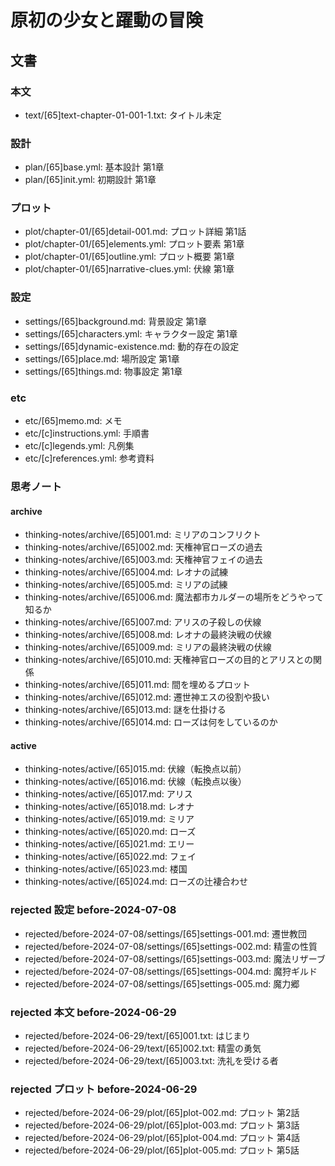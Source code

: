 # 原初の少女と躍動の冒険
## 文書
### 本文
- text/[65]text-chapter-01-001-1.txt: タイトル未定

### 設計
- plan/[65]base.yml:      基本設計 第1章
- plan/[65]init.yml:      初期設計 第1章

### プロット
- plot/chapter-01/[65]detail-001.md:       プロット詳細 第1話
- plot/chapter-01/[65]elements.yml:        プロット要素 第1章
- plot/chapter-01/[65]outline.yml:         プロット概要 第1章
- plot/chapter-01/[65]narrative-clues.yml: 伏線 第1章

### 設定
- settings/[65]background.md:        背景設定 第1章
- settings/[65]characters.yml:       キャラクター設定 第1章
- settings/[65]dynamic-existence.md: 動的存在の設定
- settings/[65]place.md:             場所設定 第1章
- settings/[65]things.md:            物事設定 第1章

### etc
- etc/[65]memo.md:         メモ
- etc/[c]instructions.yml: 手順書
- etc/[c]legends.yml:      凡例集
- etc/[c]references.yml:   参考資料

### 思考ノート
#### archive
- thinking-notes/archive/[65]001.md: ミリアのコンフリクト
- thinking-notes/archive/[65]002.md: 天権神官ローズの過去
- thinking-notes/archive/[65]003.md: 天権神官フェイの過去
- thinking-notes/archive/[65]004.md: レオナの試練
- thinking-notes/archive/[65]005.md: ミリアの試練
- thinking-notes/archive/[65]006.md: 魔法都市カルダーの場所をどうやって知るか
- thinking-notes/archive/[65]007.md: アリスの子殺しの伏線
- thinking-notes/archive/[65]008.md: レオナの最終決戦の伏線
- thinking-notes/archive/[65]009.md: ミリアの最終決戦の伏線
- thinking-notes/archive/[65]010.md: 天権神官ローズの目的とアリスとの関係
- thinking-notes/archive/[65]011.md: 間を埋めるプロット
- thinking-notes/archive/[65]012.md: 遷世神エスの役割や扱い
- thinking-notes/archive/[65]013.md: 謎を仕掛ける
- thinking-notes/archive/[65]014.md: ローズは何をしているのか
#### active
- thinking-notes/active/[65]015.md: 伏線（転換点以前）
- thinking-notes/active/[65]016.md: 伏線（転換点以後）
- thinking-notes/active/[65]017.md: アリス
- thinking-notes/active/[65]018.md: レオナ
- thinking-notes/active/[65]019.md: ミリア
- thinking-notes/active/[65]020.md: ローズ
- thinking-notes/active/[65]021.md: エリー
- thinking-notes/active/[65]022.md: フェイ
- thinking-notes/active/[65]023.md: 楼国
- thinking-notes/active/[65]024.md: ローズの辻褄合わせ

### rejected 設定 before-2024-07-08
- rejected/before-2024-07-08/settings/[65]settings-001.md: 遷世教団
- rejected/before-2024-07-08/settings/[65]settings-002.md: 精霊の性質
- rejected/before-2024-07-08/settings/[65]settings-003.md: 魔法リザーブ
- rejected/before-2024-07-08/settings/[65]settings-004.md: 魔狩ギルド
- rejected/before-2024-07-08/settings/[65]settings-005.md: 魔力郷

### rejected 本文 before-2024-06-29
- rejected/before-2024-06-29/text/[65]001.txt: はじまり
- rejected/before-2024-06-29/text/[65]002.txt: 精霊の勇気
- rejected/before-2024-06-29/text/[65]003.txt: 洗礼を受ける者

### rejected プロット before-2024-06-29
- rejected/before-2024-06-29/plot/[65]plot-002.md: プロット 第2話
- rejected/before-2024-06-29/plot/[65]plot-003.md: プロット 第3話
- rejected/before-2024-06-29/plot/[65]plot-004.md: プロット 第4話
- rejected/before-2024-06-29/plot/[65]plot-005.md: プロット 第5話
